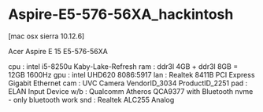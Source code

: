 # Aspire-E5-576-56XA_hackintosh

[mac osx sierra 10.12.6]

Acer Aspire E 15 E5-576-56XA

cpu : intel i5-8250u Kaby-Lake-Refresh
ram : ddr3l 4GB + ddr3l 8GB = 12GB 1600Hz
gpu : intel UHD620 8086:5917
lan : Realtek 8411B PCI Express Gigabit Ethernet
cam : UVC Camera VendorID_3034 ProductID_2251
pad : ELAN Input Device
w/b : Qualcomm Atheros QCA9377 with Bluetooth nvme - only bluetooth work
snd : Realtek ALC255 Analog
